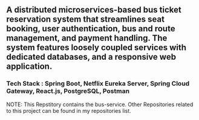 ## A distributed microservices-based bus ticket reservation system that streamlines seat booking, user authentication, bus and route management, and payment handling. The system features loosely coupled services with dedicated databases, and a responsive web application.

### Tech Stack : Spring Boot, Netflix Eureka Server, Spring Cloud Gateway, React.js, PostgreSQL, Postman

NOTE: This Repstitory contains the bus-service. Other Repositories related to this project can be found in my repositories list.
